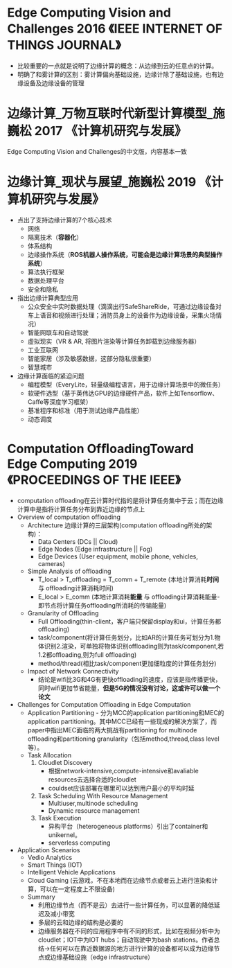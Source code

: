 # Edge Computing Vision and Challenges 	2016	《IEEE INTERNET OF THINGS JOURNAL》
* 比较重要的一点就是说明了边缘计算的概念：从边缘到云的任意点的计算。
* 明确了和雾计算的区别：雾计算偏向基础设施，边缘计除了基础设施，也有边缘设备及边缘设备的管理


# 边缘计算_万物互联时代新型计算模型_施巍松	2017	《计算机研究与发展》
Edge Computing Vision and Challenges的中文版，内容基本一致


# 边缘计算_现状与展望_施巍松	2019	《计算机研究与发展》
* 点出了支持边缘计算的7个核心技术
	* 网络
	* 隔离技术（**容器化**）
	* 体系结构
	* 边缘操作系统（**ROS机器人操作系统，可能会是边缘计算场景的典型操作系统**）
	* 算法执行框架
	* 数据处理平台
	* 安全和隐私
* 指出边缘计算典型应用
	* 公众安全中实时数据处理（滴滴出行SafeShareRide，可通过边缘设备对车上语音和视频进行处理；消防员身上的设备作为边缘设备，采集火场情况）
	* 智能网联车和自动驾驶
	* 虚拟现实（VR & AR, 将图片渲染等计算任务卸载到边缘服务器）
	* 工业互联网
	* 智能家居（涉及敏感数据，这部分隐私很重要）
	* 智慧城市
* 边缘计算面临的紧迫问题
	* 编程模型（EveryLite，轻量级编程语言，用于边缘计算场景中的微任务）
	* 软硬件选型（基于英伟达GPU的边缘硬件产品，软件上如Tensorflow、Caffe等深度学习框架）
	* 基准程序和标准（用于测试边缘产品性能）
	* 动态调度


# Computation OfﬂoadingToward Edge Computing	2019	《PROCEEDINGS OF THE IEEE》
* computation offloading在云计算时代指的是将计算任务集中于云；而在边缘计算中是指将计算任务分布到靠近边缘的节点上
* Overview of computation offloading
	* Architecture 边缘计算的三层架构(computation offloading所处的架构)：
		* Data Centers (DCs || Cloud)
		* Edge Nodes (Edge infrastructure || Fog)
		* Edge Devices	(User equipment, mobile phone, vehicles, cameras)
	* Simple Analysis of offloading
		* T_local > T_offloading = T_comm + T_remote (本地计算消耗**时间** 与 offloading计算消耗时间)
		* E_local > E_comm	(本地计算消耗**能量** 与 offloading计算消耗能量-即节点将计算任务offloading所消耗的传输能量)
	* Granularity of Offloading
		* Full Offloading(thin-client，客户端只保留display和ui，计算任务都offloading)
		* task/component(将计算任务划分，比如AR的计算任务可划分为1.物体识别2.渲染，可单独将物体识别offloading则为task/component,若1.2都offloading,则为full offloading)
		* method/thread(相比task/component更加细粒度的计算任务划分)
	* Impact of Network Connectivity
		* 结论是wifi比3G和4G有更快offloading的速度，应该是指传播更快，同时wifi更加节省能量，**但是5G的情况没有讨论，这或许可以做一个论文**
* Challenges for Computation Offloading in Edge Computation
	* Application Partitioning - 分为MCC的application partitioning和MEC的application partitioning。其中MCC已经有一些现成的解决方案了，而paper中指出MEC面临的两大挑战有partitioning for multinode offloading和partitioning granularity（包括method,thread,class level等）。
	* Task Allocation
		1. Cloudlet Discovery
			* 根据network-intensive,compute-intensive和avaliable resources去选择合适的cloudlet
			* couldset应该部署在哪里可以达到用户最小的平均时延
		2. Task Scheduling With Resource Management
			* Multiuser,multinode scheduling
			* Dynamic resource management
		3. Task Execution
			* 异构平台（heterogeneous platforms）引出了container和unikernel。
			* serverless computing
* Application Scenarios
	* Vedio Analytics
	* Smart Things (IOT)
	* Intelligent Vehicle Applications
	* Cloud Gaming (云游戏，不在本地而在边缘节点或者云上进行渲染和计算，可以在一定程度上不限设备)
	* Summary
		* 利用边缘节点（而不是云）去进行一些计算任务，可以显著的降低延迟及减小带宽
		* 多层的云和边缘的结构是必要的
		* 边缘服务器在不同的应用程序中有不同的形式，比如在视频分析中为cloudlet；IOT中为IOT hubs；自动驾驶中为bash stations。作者总结->任何可以在靠近数据源的地方进行计算的设备都可以成为边缘节点或边缘基础设施（edge infrastructure）